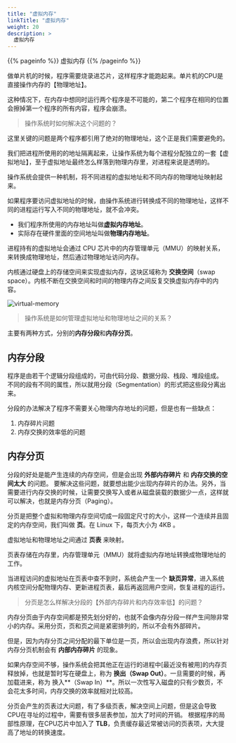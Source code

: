 ```yaml
---
title: "虚拟内存"
linkTitle: "虚拟内存"
weight: 20
description: >
  虚拟内存
---
```


{{% pageinfo %}}
虚拟内存
{{% /pageinfo %}}


做单片机的时候，程序需要烧录进芯片，这样程序才能跑起来。单片机的CPU是直接操作内存的【物理地址】。

这种情况下，在内存中想同时运行两个程序是不可能的，第二个程序在相同的位置会擦掉第一个程序的所有内容，程序会崩溃。

> 操作系统时如何解决这个问题的？

这里关键的问题是两个程序都引用了绝对的物理地址，这个正是我们需要避免的。

我们把进程所使用的的地址隔离起来，让操作系统为每个进程分配独立的一套【虚拟地址】，至于虚拟地址最终怎么样落到物理内存里，对进程来说是透明的。

操作系统会提供一种机制，将不同进程的虚拟地址和不同内存的物理地址映射起来。

如果程序要访问虚拟地址的时候，由操作系统进行转换成不同的物理地址，这样不同的进程运行写入不同的物理地址，就不会冲突。

- 我们程序所使用的内存地址叫做**虚拟内存地址**。
- 实际存在硬件里面的空间地址叫做**物理内存地址**。

进程持有的虚拟地址会通过 CPU 芯片中的内存管理单元（MMU）的映射关系，来转换成物理地址，然后通过物理地址访问内存。

内核通过硬盘上的存储空间来实现虚拟内存，这块区域称为 **交换空间**（swap space）。内核不断在交换空间和时间的物理内存之间反复交换虚拟内存中的内容。


![virtual-memory](/images/linux/virtual-memory.png)


> 操作系统是如何管理虚拟地址和物理地址之间的关系？

主要有两种方式，分别的**内存分段**和**内存分页**。

## 内存分段
程序是由若干个逻辑分段组成的，可由代码分段、数据分段、栈段、堆段组成。
不同的段有不同的属性，所以就用分段（Segmentation）的形式把这些段分离出来。

分段的办法解决了程序不需要关心物理内存地址的问题，但是也有一些缺点：
1. 内存碎片问题
2. 内存交换的效率低的问题

## 内存分页
分段的好处是能产生连续的内存空间，但是会出现 **外部内存碎片** 和 **内存交换的空间太大** 的问题。
要解决这些问题，就要想出能少出现内存碎片的办法。另外，当需要进行内存交换的时候，让需要交换写入或者从磁盘装载的数据少一点，这样就可以解决，也就是内存分页（Paging）。

分页是把整个虚拟和物理内存空间切成一段固定尺寸的大小，这样一个连续并且固定的内存空间，我们叫做 **页**。在 Linux 下，每页大小为 4KB 。

虚拟地址和物理地址之间通过 **页表** 来映射。

页表存储在内存里，内存管理单元（MMU）就将虚拟内存地址转换成物理地址的工作。

当进程访问的虚拟地址在页表中查不到时，系统会产生一个 **缺页异常**，进入系统内核空间分配物理内存、更新进程页表，最后再返回用户空间，恢复进程的运行。


> 分页是怎么样解决分段的【外部内存碎片和内存效率低】的问题？

内存分页由于内存空间都是预先划分好的，也就不会像内存分段一样产生间隙非常小的内存。采用分页，页和页之间是紧密排列的，所以不会有外部碎片。

但是，因为内存分页之间分配的最下单位是一页，所以会出现内存浪费，所以针对 内存分页机制会有 **内部内存碎片** 的现象。

如果内存空间不够，操作系统会把其他正在运行的进程中[最近没有被用]的内存页释放掉，也就是暂时写在硬盘上，称为 **换出（Swap Out）**。一旦需要的时候，再加载进来，称为 换入**（Swap In）**。所以一次性写入磁盘的只有少数页，不会花太多时间，内存交换的效率就相对比较高。



分页会产生的页表过大问题，有了多级页表，解决空间上问题，但是这会导致CPU在寻址的过程中，需要有很多层表参加，加大了时间的开销。
根据程序的局部性原理，在CPU芯片中加入了 **TLB**，负责缓存最近常被访问的页表项，大大提高了地址的转换速度。
